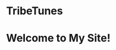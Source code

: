 # TribeTunes
<!DOCTYPE html>
<html lang="en">
<head>
</head>
<body>
    <h1>Welcome to My Site!</h1>
</body>
</html>
